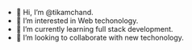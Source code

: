 - 👋 Hi, I’m @tikamchand.
- 👀 I’m interested in Web techonology.
- 🌱 I’m currently learning full stack development.
- 💞️ I’m looking to collaborate with new techonology.

<!---
tikamchand/tikamchand is a ✨ special ✨ repository because its `README.md` (this file) appears on your GitHub profile.
You can click the Preview link to take a look at your changes.
--->
